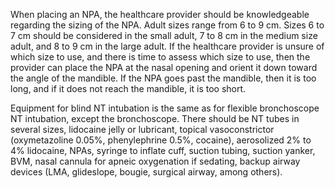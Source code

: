 When placing an NPA, the healthcare provider should be knowledgeable regarding the sizing of the NPA. Adult sizes range from 6 to 9 cm. Sizes 6 to 7 cm should be considered in the small adult, 7 to 8 cm in the medium size adult, and 8 to 9 cm in the large adult. If the healthcare provider is unsure of which size to use, and there is time to assess which size to use, then the provider can place the NPA at the nasal opening and orient it down toward the angle of the mandible. If the NPA goes past the mandible, then it is too long, and if it does not reach the mandible, it is too short.

Equipment for blind NT intubation is the same as for flexible bronchoscope NT intubation, except the bronchoscope. There should be NT tubes in several sizes, lidocaine jelly or lubricant, topical vasoconstrictor (oxymetazoline 0.05%, phenylephrine 0.5%, cocaine), aerosolized 2% to 4% lidocaine, NPAs, syringe to inflate cuff, suction tubing, suction yanker, BVM, nasal cannula for apneic oxygenation if sedating, backup airway devices (LMA, glideslope, bougie, surgical airway, among others).